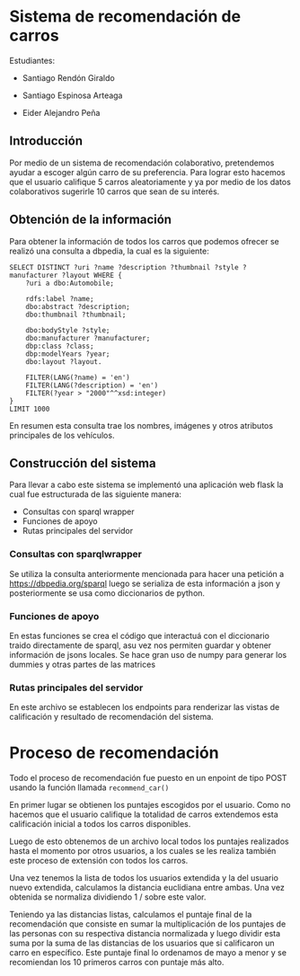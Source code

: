# Sistema de recomendación de carros

Estudiantes:

- Santiago Rendón Giraldo 

- Santiago Espinosa Arteaga

- Eider Alejandro Peña


## Introducción
Por medio de un sistema de recomendación colaborativo, pretendemos ayudar a escoger algún carro de su preferencia. Para lograr esto hacemos que el usuario califique 5 carros aleatoriamente y ya por medio de los datos colaborativos sugerirle 10 carros que sean de su interés.

## Obtención de la información
Para obtener la información de todos los carros que podemos ofrecer se realizó una consulta a dbpedia, la cual es la siguiente:
```
SELECT DISTINCT ?uri ?name ?description ?thumbnail ?style ?manufacturer ?layout WHERE {
    ?uri a dbo:Automobile;

    rdfs:label ?name;
    dbo:abstract ?description;
    dbo:thumbnail ?thumbnail;

    dbo:bodyStyle ?style;
    dbo:manufacturer ?manufacturer;
    dbp:class ?class;
    dbp:modelYears ?year;
    dbo:layout ?layout.

    FILTER(LANG(?name) = 'en')
    FILTER(LANG(?description) = 'en')
    FILTER(?year > "2000"^^xsd:integer)
}
LIMIT 1000
```
En resumen esta consulta trae los nombres, imágenes y otros atributos principales de los vehículos.

## Construcción del sistema
Para llevar a cabo este sistema se implementó una aplicación web flask la cual fue estructurada de las siguiente manera:

- Consultas con sparql wrapper
- Funciones de apoyo
- Rutas principales del servidor

### Consultas con sparqlwrapper
Se utiliza la consulta anteriormente mencionada para hacer una petición a https://dbpedia.org/sparql luego se serializa de esta información a json y posteriormente se usa como diccionarios de python.

### Funciones de apoyo
En estas funciones se crea el código que interactuá con el diccionario traido directamente de sparql, asu vez nos permiten guardar y obtener información de jsons locales. Se hace gran uso de numpy para generar los dummies y otras partes de las matrices

### Rutas principales del servidor
En este archivo se establecen los endpoints para renderizar las vistas de calificación y resultado de recomendación del sistema.


# Proceso de recomendación
Todo el proceso de recomendación fue puesto en un enpoint de tipo POST usando la función llamada `recommend_car()`

En primer lugar se obtienen los puntajes escogidos por el usuario. Como no hacemos que el usuario califique la totalidad de carros extendemos esta calificación inicial a todos los carros disponibles.

Luego de esto obtenemos de un archivo local todos los puntajes realizados hasta el momento por otros usuarios, a los cuales se les realiza también este proceso de extensión con todos los carros.

Una vez tenemos la lista de todos los usuarios extendida y la del usuario nuevo extendida, calculamos la distancia euclidiana entre ambas. Una vez obtenida se normaliza dividiendo 1 / sobre este valor.

Teniendo ya las distancias listas, calculamos el puntaje final de la recomendación que consiste en sumar la multiplicación de los puntajes de las personas con su respectiva distancia normalizada y luego dividir esta suma por la suma de las distancias de los usuarios que si calificaron un carro en específico. Este puntaje final lo ordenamos de mayo a menor y se recomiendan los 10 primeros carros con puntaje más alto.
